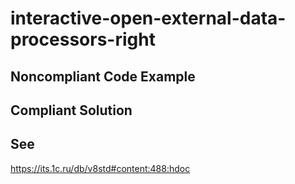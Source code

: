 # interactive-open-external-data-processors-right

## Noncompliant Code Example

## Compliant Solution

## See

https://its.1c.ru/db/v8std#content:488:hdoc